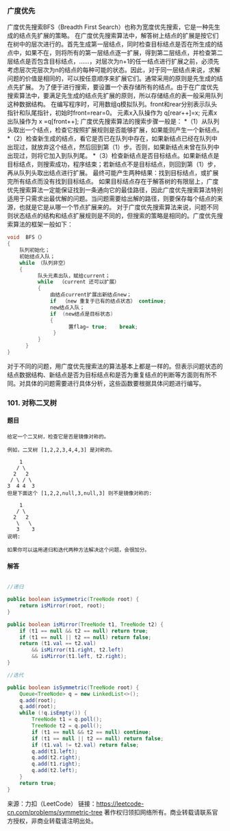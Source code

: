 ### 广度优先
广度优先搜索BFS（Breadth First Search）也称为宽度优先搜索，它是一种先生成的结点先扩展的策略。
在广度优先搜索算法中，解答树上结点的扩展是按它们在树中的层次进行的。首先生成第一层结点，同时检查目标结点是否在所生成的结点中，如果不在，则将所有的第一层结点逐一扩展，得到第二层结点，并检查第二层结点是否包含目标结点，……，对层次为n+1的任一结点进行扩展之前，必须先考虑层次完层次为n的结点的每种可能的状态。因此，对于同一层结点来说，求解问题的价值是相同的，可以按任意顺序来扩展它们。通常采用的原则是先生成的结点先扩展。
为了便于进行搜索，要设置一个表存储所有的结点。由于在广度优先搜索算法中，要满足先生成的结点先扩展的原则，所以存储结点的表一般采用队列这种数据结构。
在编写程序时，可用数组q模拟队列。front和rear分别表示队头指针和队尾指针，初始时front=rear=0。
元素x入队操作为  q[rear++]=x;
元素x出队操作为  x =q[front++];
广度优先搜索算法的搜索步骤一般是：
*（1）从队列头取出一个结点，检查它按照扩展规则是否能够扩展，如果能则产生一个新结点。
*（2）检查新生成的结点，看它是否已在队列中存在，如果新结点已经在队列中出现过，就放弃这个结点，然后回到第（1）步。否则，如果新结点未曾在队列中出现过，则将它加入到队列尾。
*（3）检查新结点是否目标结点。如果新结点是目标结点，则搜索成功，程序结束；若新结点不是目标结点，则回到第（1）步，再从队列头取出结点进行扩展。
最终可能产生两种结果：找到目标结点，或扩展完所有结点而没有找到目标结点。
如果目标结点存在于解答树的有限层上，广度优先搜索算法一定能保证找到一条通向它的最佳路径，因此广度优先搜索算法特别适用于只需求出最优解的问题。当问题需要给出解的路径，则要保存每个结点的来源，也就是它是从哪一个节点扩展来的。
对于广度优先搜索算法来说，问题不同则状态结点的结构和结点扩展规则是不同的，但搜索的策略是相同的。广度优先搜索算法的框架一般如下：

```java
void  BFS（）
{
    队列初始化；
    初始结点入队；
    while （队列非空）
    {  
          队头元素出队，赋给current；
          while  （current 还可以扩展）
          {
              由结点current扩展出新结点new；
              if  （new 重复于已有的结点状态） continue;
              new结点入队；
              if  (new结点是目标状态)
              {
                    置flag= true;    break; 
               }
          }
      }
}
```

对于不同的问题，用广度优先搜索法的算法基本上都是一样的。但表示问题状态的结点数据结构、新结点是否为目标结点和是否为重复结点的判断等方面则有所不同。对具体的问题需要进行具体分析，这些函数要根据具体问题进行编写。

### 101. 对称二叉树
#### 题目
    给定一个二叉树，检查它是否是镜像对称的。
    
    例如，二叉树 [1,2,2,3,4,4,3] 是对称的。
    
        1
       / \
      2   2
     / \ / \
    3  4 4  3
    但是下面这个 [1,2,2,null,3,null,3] 则不是镜像对称的:
    
        1
       / \
      2   2
       \   \
       3    3
    说明:
    
    如果你可以运用递归和迭代两种方法解决这个问题，会很加分。
#### 解答
```java

//递归

public boolean isSymmetric(TreeNode root) {
    return isMirror(root, root);
}

public boolean isMirror(TreeNode t1, TreeNode t2) {
    if (t1 == null && t2 == null) return true;
    if (t1 == null || t2 == null) return false;
    return (t1.val == t2.val)
        && isMirror(t1.right, t2.left)
        && isMirror(t1.left, t2.right);
}

//迭代

public boolean isSymmetric(TreeNode root) {
    Queue<TreeNode> q = new LinkedList<>();
    q.add(root);
    q.add(root);
    while (!q.isEmpty()) {
        TreeNode t1 = q.poll();
        TreeNode t2 = q.poll();
        if (t1 == null && t2 == null) continue;
        if (t1 == null || t2 == null) return false;
        if (t1.val != t2.val) return false;
        q.add(t1.left);
        q.add(t2.right);
        q.add(t1.right);
        q.add(t2.left);
    }
    return true;
}

```
来源：力扣（LeetCode）
链接：https://leetcode-cn.com/problems/symmetric-tree
著作权归领扣网络所有。商业转载请联系官方授权，非商业转载请注明出处。